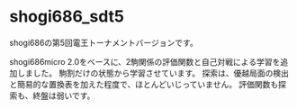 # shogi686_sdt5
shogi686の第5回電王トーナメントバージョンです。

shogi686micro 2.0をベースに、2駒関係の評価関数と自己対戦による学習を追加しました。
駒割だけの状態から学習させています。
探索は、優越局面の検出と簡易的な置換表を加えた程度で、ほとんどいじっていません。
評価関数も探索も、終盤は弱いです。
